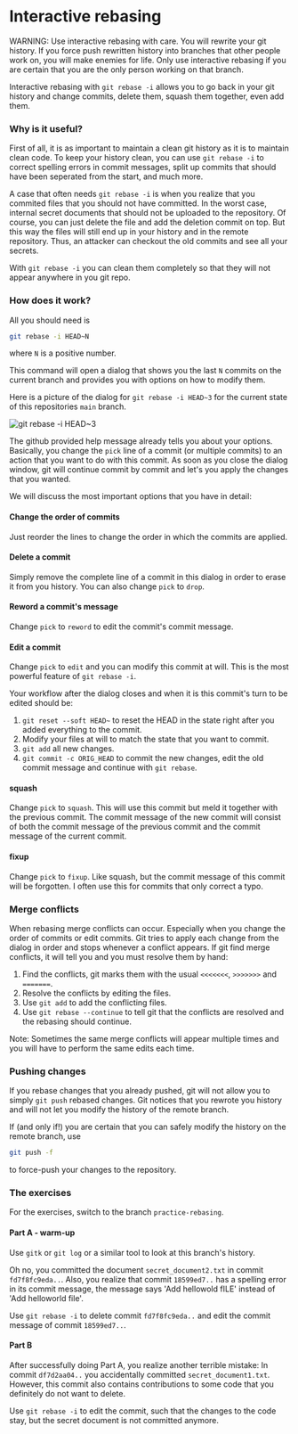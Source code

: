 # Interactive rebasing

WARNING: Use interactive rebasing with care. You will rewrite your git history. 
If you force push rewritten history into branches that other people work on, you will make enemies for life.
Only use interactive rebasing if you are certain that you are the only person working on that branch.

Interactive rebasing with `git rebase -i` allows you to go back in your git history and change commits, delete them, squash them together, even add them.

### Why is it useful?

First of all, it is as important to maintain a clean git history as it is to maintain clean code.
To keep your history clean, you can use `git rebase -i` to correct spelling errors in commit messages, split up commits that should have been seperated from the start, and much more.

A case that often needs `git rebase -i` is when you realize that you commited files that you should not have committed. 
In the worst case, internal secret documents that should not be uploaded to the repository.
Of course, you can just delete the file and add the deletion commit on top. But this way the files will still end up in your history and in the remote repository.
Thus, an attacker can checkout the old commits and see all your secrets.

With `git rebase -i` you can clean them completely so that they will not appear anywhere in you git repo.

### How does it work?

All you should need is
```bash
git rebase -i HEAD~N
```

where `N` is a positive number.

This command will open a dialog that shows you the last `N` commits on the current branch and provides you with options on how to modify them.

Here is a picture of the dialog for `git rebase -i HEAD~3` for the current state of this repositories `main` branch.

![](https://github.com/holke/github-advanced-techniques-holke/blob/main/exercises/rebase/images/rebase3.png "git rebase -i HEAD~3")


The github provided help message already tells you about your options.
Basically, you change the `pick` line of a commit (or multiple commits) to an action that you want to do with this commit.
As soon as you close the dialog window, git will continue commit by commit and let's you apply the changes that you wanted.

We will discuss the most important options that you have in detail:

#### Change the order of commits

Just reorder the lines to change the order in which the commits are applied.

#### Delete a commit

Simply remove the complete line of a commit in this dialog in order to erase it from you history.
You can also change `pick` to `drop`.

#### Reword a commit's message

Change `pick` to `reword` to edit the commit's commit message.

#### Edit a commit

Change `pick` to `edit` and you can modify this commit at will.
This is the most powerful feature of `git rebase -i`.

Your workflow after the dialog closes and when it is this commit's turn to be edited should be:
1. `git reset --soft HEAD~` to reset the HEAD in the state right after you added everything to the commit.
2. Modify your files at will to match the state that you want to commit.
3. `git add` all new changes.
4. `git commit -c ORIG_HEAD` to commit the new changes, edit the old commit message and continue with `git rebase`.

#### squash

Change `pick` to `squash`. This will use this commit but meld it together with the previous commit.
The commit message of the new commit will consist of both the commit message of the previous commit and the commit message of the current commit.

#### fixup

Change `pick` to `fixup`. Like squash, but the commit message of this commit will be forgotten.
I often use this for commits that only correct a typo.



### Merge conflicts

When rebasing merge conflicts can occur. Especially when you change the order of commits or edit commits.
Git tries to apply each change from the dialog in order and stops whenever a conflict appears.
If git find merge conflicts, it will tell you and you must resolve them by hand:
1. Find the conflicts, git marks them with the usual `<<<<<<<`, `>>>>>>>`  and `=======`.
2. Resolve the conflicts by editing the files.
3. Use `git add` to add the conflicting files.
4. Use `git rebase --continue` to tell git that the conflicts are resolved and the rebasing should continue.

Note: Sometimes the same merge conflicts will appear multiple times and you will have to perform the same edits each time.

### Pushing changes

If you rebase changes that you already pushed, git will not allow you to simply `git push` rebased changes.
Git notices that you rewrote you history and will not let you modify the history of the remote branch.

If (and only if!) you are certain that you can safely modify the history on the remote branch, use
```bash
git push -f 
```
to force-push your changes to the repository.

### The exercises

For the exercises, switch to the branch `practice-rebasing`.

#### Part A - warm-up

Use `gitk` or `git log` or a similar tool to look at this branch's history.

Oh no, you committed the document `secret_document2.txt` in commit `fd7f8fc9eda..`.
Also, you realize that commit `18599ed7..` has a spelling error in its commit message, the message says 'Add hellowold fILE' instead of 'Add helloworld file'.

Use `git rebase -i` to delete commit `fd7f8fc9eda..` and edit the commit message of commit `18599ed7..`.

#### Part B

After successfully doing Part A, you realize another terrible mistake:
In commit `df7d2aa04..` you accidentally committed `secret_document1.txt`.
However, this commit also contains contributions to some code that you definitely do not want to delete.

Use `git rebase -i` to edit the commit, such that the changes to the code stay, but the secret document is not committed anymore.
